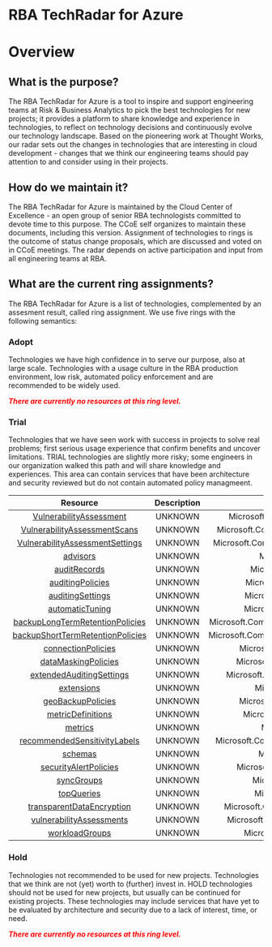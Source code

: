 
RBA TechRadar for Azure
=======================

# Overview

## What is the purpose?


The RBA TechRadar for Azure is a tool to inspire and support engineering teams at Risk & Business Analytics to pick the best technologies for new projects; it provides a platform to share knowledge and experience in technologies, to reflect on technology decisions and continuously evolve our technology landscape.  Based on the pioneering work at Thought Works, our radar sets out the changes in technologies that are interesting in cloud development - changes that we think our engineering teams should pay attention to and consider using in their projects.
## How do we maintain it?


The RBA TechRadar for Azure is maintained by the Cloud Center of Excellence - an open group of senior RBA technologists committed to devote time to this purpose.  The CCoE self organizes to maintain these documents, including this version.  Assignment of technologies to rings is the outcome of status change proposals, which are discussed and voted on in CCoE meetings.  The radar depends on active participation and input from all engineering teams at RBA.
## What are the current ring assignments?


The RBA TechRadar for Azure is a list of technologies, complemented by an assesment result, called ring assignment.  We use five rings with the following semantics:
### Adopt


Technologies we have high confidence in to serve our purpose, also at large scale.  Technologies with a usage culture in the RBA production environment, low risk, automated policy enforcement and are recommended to be widely used.  
  
***<font color="red"> There are currently no resources at this ring level. </font>***
### Trial


Technologies that we have seen work with success in projects to solve real problems;  first serious usage experience that confirm benefits and uncover limitations.  TRIAL technologies are slightly more risky; some engineers in our organization walked this path and will share knowledge and experiences.  This area can contain services that have been architecture and security reviewed but do not contain automated policy managmeent.  

|Resource|Description|Path|Status|
| :---: | :---: | :---: | :---: |
|[VulnerabilityAssessment](https://github.com/openrba/python-azure-techradar/Microsoft.Compute/servers/databases/VulnerabilityAssessment/README.md)|UNKNOWN|Microsoft.Compute/servers/databases/VulnerabilityAssessment|TRIAL|
|[VulnerabilityAssessmentScans](https://github.com/openrba/python-azure-techradar/Microsoft.Compute/servers/databases/VulnerabilityAssessmentScans/README.md)|UNKNOWN|Microsoft.Compute/servers/databases/VulnerabilityAssessmentScans|TRIAL|
|[VulnerabilityAssessmentSettings](https://github.com/openrba/python-azure-techradar/Microsoft.Compute/servers/databases/VulnerabilityAssessmentSettings/README.md)|UNKNOWN|Microsoft.Compute/servers/databases/VulnerabilityAssessmentSettings|TRIAL|
|[advisors](https://github.com/openrba/python-azure-techradar/Microsoft.Compute/servers/databases/advisors/README.md)|UNKNOWN|Microsoft.Compute/servers/databases/advisors|TRIAL|
|[auditRecords](https://github.com/openrba/python-azure-techradar/Microsoft.Compute/servers/databases/auditRecords/README.md)|UNKNOWN|Microsoft.Compute/servers/databases/auditRecords|TRIAL|
|[auditingPolicies](https://github.com/openrba/python-azure-techradar/Microsoft.Compute/servers/databases/auditingPolicies/README.md)|UNKNOWN|Microsoft.Compute/servers/databases/auditingPolicies|TRIAL|
|[auditingSettings](https://github.com/openrba/python-azure-techradar/Microsoft.Compute/servers/databases/auditingSettings/README.md)|UNKNOWN|Microsoft.Compute/servers/databases/auditingSettings|TRIAL|
|[automaticTuning](https://github.com/openrba/python-azure-techradar/Microsoft.Compute/servers/databases/automaticTuning/README.md)|UNKNOWN|Microsoft.Compute/servers/databases/automaticTuning|TRIAL|
|[backupLongTermRetentionPolicies](https://github.com/openrba/python-azure-techradar/Microsoft.Compute/servers/databases/backupLongTermRetentionPolicies/README.md)|UNKNOWN|Microsoft.Compute/servers/databases/backupLongTermRetentionPolicies|TRIAL|
|[backupShortTermRetentionPolicies](https://github.com/openrba/python-azure-techradar/Microsoft.Compute/servers/databases/backupShortTermRetentionPolicies/README.md)|UNKNOWN|Microsoft.Compute/servers/databases/backupShortTermRetentionPolicies|TRIAL|
|[connectionPolicies](https://github.com/openrba/python-azure-techradar/Microsoft.Compute/servers/databases/connectionPolicies/README.md)|UNKNOWN|Microsoft.Compute/servers/databases/connectionPolicies|TRIAL|
|[dataMaskingPolicies](https://github.com/openrba/python-azure-techradar/Microsoft.Compute/servers/databases/dataMaskingPolicies/README.md)|UNKNOWN|Microsoft.Compute/servers/databases/dataMaskingPolicies|TRIAL|
|[extendedAuditingSettings](https://github.com/openrba/python-azure-techradar/Microsoft.Compute/servers/databases/extendedAuditingSettings/README.md)|UNKNOWN|Microsoft.Compute/servers/databases/extendedAuditingSettings|TRIAL|
|[extensions](https://github.com/openrba/python-azure-techradar/Microsoft.Compute/servers/databases/extensions/README.md)|UNKNOWN|Microsoft.Compute/servers/databases/extensions|TRIAL|
|[geoBackupPolicies](https://github.com/openrba/python-azure-techradar/Microsoft.Compute/servers/databases/geoBackupPolicies/README.md)|UNKNOWN|Microsoft.Compute/servers/databases/geoBackupPolicies|TRIAL|
|[metricDefinitions](https://github.com/openrba/python-azure-techradar/Microsoft.Compute/servers/databases/metricDefinitions/README.md)|UNKNOWN|Microsoft.Compute/servers/databases/metricDefinitions|TRIAL|
|[metrics](https://github.com/openrba/python-azure-techradar/Microsoft.Compute/servers/databases/metrics/README.md)|UNKNOWN|Microsoft.Compute/servers/databases/metrics|TRIAL|
|[recommendedSensitivityLabels](https://github.com/openrba/python-azure-techradar/Microsoft.Compute/servers/databases/recommendedSensitivityLabels/README.md)|UNKNOWN|Microsoft.Compute/servers/databases/recommendedSensitivityLabels|TRIAL|
|[schemas](https://github.com/openrba/python-azure-techradar/Microsoft.Compute/servers/databases/schemas/README.md)|UNKNOWN|Microsoft.Compute/servers/databases/schemas|TRIAL|
|[securityAlertPolicies](https://github.com/openrba/python-azure-techradar/Microsoft.Compute/servers/databases/securityAlertPolicies/README.md)|UNKNOWN|Microsoft.Compute/servers/databases/securityAlertPolicies|TRIAL|
|[syncGroups](https://github.com/openrba/python-azure-techradar/Microsoft.Compute/servers/databases/syncGroups/README.md)|UNKNOWN|Microsoft.Compute/servers/databases/syncGroups|TRIAL|
|[topQueries](https://github.com/openrba/python-azure-techradar/Microsoft.Compute/servers/databases/topQueries/README.md)|UNKNOWN|Microsoft.Compute/servers/databases/topQueries|TRIAL|
|[transparentDataEncryption](https://github.com/openrba/python-azure-techradar/Microsoft.Compute/servers/databases/transparentDataEncryption/README.md)|UNKNOWN|Microsoft.Compute/servers/databases/transparentDataEncryption|TRIAL|
|[vulnerabilityAssessments](https://github.com/openrba/python-azure-techradar/Microsoft.Compute/servers/databases/vulnerabilityAssessments/README.md)|UNKNOWN|Microsoft.Compute/servers/databases/vulnerabilityAssessments|TRIAL|
|[workloadGroups](https://github.com/openrba/python-azure-techradar/Microsoft.Compute/servers/databases/workloadGroups/README.md)|UNKNOWN|Microsoft.Compute/servers/databases/workloadGroups|TRIAL|

### Hold


Technologies not recommended to be used for new projects. Technologies that we think are not (yet) worth to (further) invest in.  HOLD technologies should not be used for new projects, but usually can be continued for existing projects.  These technologies may include services that have yet to be evaluated by architecture and security due to a lack of interest, time, or need.  
  
***<font color="red"> There are currently no resources at this ring level. </font>***